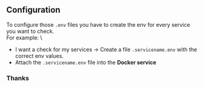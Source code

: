 ## Configuration

To configure those `.env` files you have to create the env for every service you want to check. \
For example: \

- I want a check for my services -> Create a file `.servicename.env` with the correct env values.
- Attach the `.servicename.env` file into the **Docker service**

### Thanks
